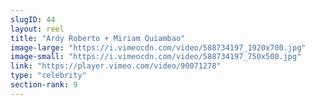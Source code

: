 ```yaml
---
slugID: 44 
layout: reel
title: "Ardy Roberto + Miriam Quiambao"
image-large: "https://i.vimeocdn.com/video/588734197_1920x700.jpg"
image-small: "https://i.vimeocdn.com/video/588734197_750x500.jpg"
link: "https://player.vimeo.com/video/90071278"
type: "celebrity"
section-rank: 9
---
```

